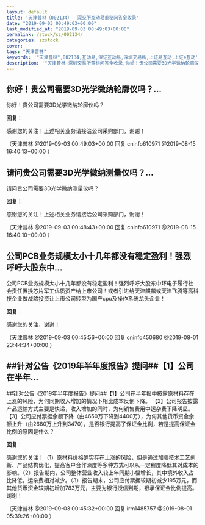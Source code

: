```yaml
---
layout: default
title: '天津普林（002134）- 深交所互动易董秘问答全收录'
date: "2019-09-03 00:49:03+00:00"
last_modified_at: "2019-09-03 00:49:03+00:00"
permalink: /stock/sz/002134/
categories: szstock
cover: 
tags: "天津普林"
keywords: '"天津普林",002134,互动易,深证互动易,深圳交易所,上证易互动,上证e互动'
description: '"天津普林-深圳交易所董秘问答全收录,你好！贵公司需要3D光学微纳轮廓仪吗？"'
---
```


## 你好！贵公司需要3D光学微纳轮廓仪吗？...

你好！贵公司需要3D光学微纳轮廓仪吗？

**回复**：

感谢您的关注！上述相关业务请接洽公司采购部门，谢谢！ 

（天津普林  @2019-09-03 00:49:03+00:00 回复 cninfo610971  @2019-08-15 16:40:13+00:00 ）

## 请问贵公司需要3D光学微纳测量仪吗？...

请问贵公司需要3D光学微纳测量仪吗？

**回复**：

感谢您的关注！上述相关业务请接洽公司采购部门，谢谢！ 

（天津普林  @2019-09-03 00:48:43+00:00 回复 cninfo610971  @2019-08-15 16:40:10+00:00 ）

## 公司PCB业务规模太小十几年都没有稳定盈利！强烈呼吁大股东中...

公司PCB业务规模太小十几年都没有稳定盈利！强烈呼吁大股东中环电子履行社会责任置换芯片军工优质资产给上市公司！或者引进给天津麒麟或天津飞腾等高科技企业做战略投资让上市公司转型为国产cpu及操作系统龙头企业！

**回复**：

感谢您的关注，谢谢！ 

（天津普林  @2019-09-03 00:45:56+00:00 回复 cninfo450680  @2019-08-01 23:44:34+00:00 ）

## ##针对公告《2019年半年度报告》提问##【1】公司在半年...

##针对公告《2019年半年度报告》提问##【1】公司在半年报中披露原材料存在上涨的风险，为何同期收入增加的情况下相比成本反倒下降。
【2】公司报告披露产品运输方式主要是快递，收入增加的同时，为何销售费用中运杂费下降明显。
【3】公司应付票据余额下降（由4650万下降到4400万），为何其他货币资金余额上升（由2680万上升到3470），是否银行提高了保证金比例，若是提高保证金比例的原因是什么？

**回复**：

感谢您的关注！（1）原材料价格确实存在上涨的风险，但是通过加强技术工艺创新、产品结构优化，提高客户合作深度等多种方式可以从一定程度降低其对成本的影响。（2）报告期内，公司整体营业收入较上年同期小幅增长，其中境外收入占比降低，运杂费相对减少。（3）报告期末，公司应付票据较期初减少195万元，而其他货币资金较期初增加783万元，主要为银行授信到期，银承保证金比例提高。谢谢！ 

（天津普林  @2019-09-03 00:45:32+00:00 回复 irm1485757  @2019-08-01 05:39:26+00:00 ）


